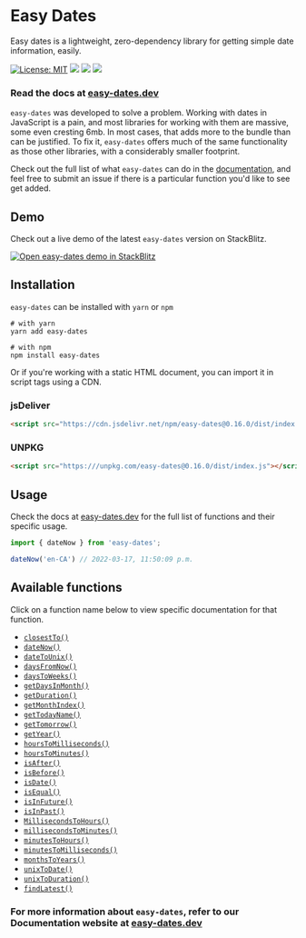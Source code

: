 # Easy Dates
Easy dates is a lightweight, zero-dependency library for getting simple date information, easily. 

[![License: MIT](https://img.shields.io/npm/l/easy-dates?color=1eb319)](LICENSE.md)
[![](https://img.shields.io/npm/v/easy-dates?color=%231eb319)](https://www.npmjs.com/package/easy-dates)
[![](https://img.shields.io/npm/dw/easy-dates?label=npm%20downloads&color=%231eb319)](https://www.npmjs.com/package/easy-dates)
[![](https://img.shields.io/badge/-buy_me_a%C2%A0coffee-gray?logo=buy-me-a-coffee)](https://www.buymeacoffee.com/sandypockets)

 ### Read the docs at [easy-dates.dev](https://easy-dates.dev)

`easy-dates` was developed to solve a problem. Working with dates in JavaScript is a pain, and most libraries for working with them are massive, some even cresting 6mb. In most cases, that adds more to the bundle than can be justified. To fix it, `easy-dates` offers much of the same functionality as those other libraries, with a considerably smaller footprint.

Check out the full list of what `easy-dates` can do in the [documentation](https://easy-dates.dev), and feel free to submit an issue if there is a particular function you'd like to see get added.

## Demo
Check out a live demo of the latest `easy-dates` version on StackBlitz.

[![Open easy-dates demo in StackBlitz](https://developer.stackblitz.com/img/open_in_stackblitz.svg)](https://stackblitz.com/edit/easy-dates-demo?file=src/App.js)

## Installation
`easy-dates` can be installed with `yarn` or `npm`
```shell
# with yarn
yarn add easy-dates
```

```shell
# with npm
npm install easy-dates
```

Or if you're working with a static HTML document, you can import it in script tags using a CDN.

### jsDeliver
```html
<script src="https://cdn.jsdelivr.net/npm/easy-dates@0.16.0/dist/index.js"></script>
```

### UNPKG
```html
<script src="https:///unpkg.com/easy-dates@0.16.0/dist/index.js"></script>
```

## Usage
Check the docs at [easy-dates.dev](https://easy-dates.dev/docs/functions/) for the full list of functions and their specific usage.

```javascript
import { dateNow } from 'easy-dates';

dateNow('en-CA') // 2022-03-17, 11:50:09 p.m.
```


## Available functions
Click on a function name below to view specific documentation for that function.

- [`closestTo()`](https://easy-dates.dev/docs/functions/closestTo)
- [`dateNow()`](https://easy-dates.dev/docs/functions/dateNow)
- [`dateToUnix()`](https://easy-dates.dev/docs/functions/dateToUnix)
- [`daysFromNow()`](https://easy-dates.dev/docs/functions/daysFromNow)
- [`daysToWeeks()`](https://easy-dates.dev/docs/functions/daysToWeeks)
- [`getDaysInMonth()`](https://easy-dates.dev/docs/functions/getDaysInMonth)
- [`getDuration()`](https://easy-dates.dev/docs/functions/getDuration)
- [`getMonthIndex()`](https://easy-dates.dev/docs/functions/getMonthIndex)
- [`getTodayName()`](https://easy-dates.dev/docs/functions/getTodayName)
- [`getTomorrow()`](https://easy-dates.dev/docs/functions/getTomorrow)
- [`getYear()`](https://easy-dates.dev/docs/functions/getYear)
- [`hoursToMilliseconds()`](https://easy-dates.dev/docs/functions/hoursToMilliseconds)
- [`hoursToMinutes()`](https://easy-dates.dev/docs/functions/hoursToMinutes)
- [`isAfter()`](https://easy-dates.dev/docs/functions/isAfter)
- [`isBefore()`](https://easy-dates.dev/docs/functions/isBefore)
- [`isDate()`](https://easy-dates.dev/docs/functions/isDate)
- [`isEqual()`](https://easy-dates.dev/docs/functions/isEqual)
- [`isInFuture()`](https://easy-dates.dev/docs/functions/isInFuture)
- [`isInPast()`](https://easy-dates.dev/docs/functions/isInPast)
- [`MillisecondsToHours()`](https://easy-dates.dev/docs/functions/MillisecondsToHours)
- [`millisecondsToMinutes()`](https://easy-dates.dev/docs/functions/millisecondsToMinutes)
- [`minutesToHours()`](https://easy-dates.dev/docs/functions/minutesToHours)
- [`minutesToMilliseconds()`](https://easy-dates.dev/docs/functions/minutesToMilliseconds)
- [`monthsToYears()`](https://easy-dates.dev/docs/functions/monthsToYears)
- [`unixToDate()`](https://easy-dates.dev/docs/functions/unixToDate)
- [`unixToDuration()`](https://easy-dates.dev/docs/functions/unixToDuration)
- [`findLatest()`](https://easy-dates.dev/docs/functions/findLatest)

### For more information about `easy-dates`, refer to our Documentation website at [easy-dates.dev](https://easy-dates.dev)
